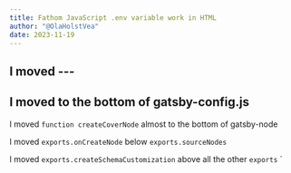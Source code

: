 ```yaml
---
title: Fathom JavaScript .env variable work in HTML
author: "@OlaHolstVea"
date: 2023-11-19
---
```




## I moved ---




## I moved  to the bottom of gatsby-config.js



I moved `function createCoverNode` almost to the  bottom of gatsby-node


I moved `exports.onCreateNode` below `exports.sourceNodes`


I moved `exports.createSchemaCustomization` above all the other `exports` `